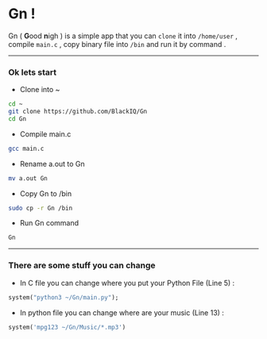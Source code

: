 # Gn !

Gn ( **G**ood **n**igh ) is a simple app that you can `clone` it into `/home/user` , compile `main.c` , copy binary file into `/bin` and run it by command .

<hr>

### Ok lets start

- Clone into ~
```bash
cd ~
git clone https://github.com/BlackIQ/Gn
cd Gn
```

- Compile main.c
```bash
gcc main.c
```

- Rename a.out to Gn
```bash
mv a.out Gn
```

- Copy Gn to /bin
```bash
sudo cp -r Gn /bin
```
- Run Gn command
```bash
Gn
```

<hr>

### There are some stuff you can change

- In C file you can change where you put your Python File (Line 5) :

```dockerfile
system("python3 ~/Gn/main.py");
```

- In python file you can change where are your music (Line 13) :

```python
system('mpg123 ~/Gn/Music/*.mp3')
```
